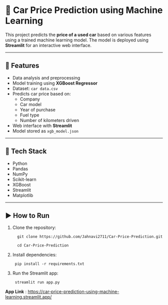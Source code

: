 # 🚗 Car Price Prediction using Machine Learning

This project predicts the **price of a used car** based on various features using a trained machine learning model. The model is deployed using **Streamlit** for an interactive web interface.

---

## 📌 Features

- Data analysis and preprocessing
- Model training using **XGBoost Regressor**
- Dataset: `car data.csv`
- Predicts car price based on:
  - Company
  - Car model
  - Year of purchase
  - Fuel type
  - Number of kilometers driven
- Web interface with **Streamlit**
- Model stored as `xgb_model.json`

---

## 🧪 Tech Stack

- Python
- Pandas
- NumPy
- Scikit-learn
- XGBoost
- Streamlit
- Matplotlib

---


## ▶️ How to Run

1. Clone the repository:

         git clone https://github.com/Jahnavi2711/Car-Price-Prediction.git

         cd Car-Price-Prediction
   
2. Install dependencies:

        pip install -r requirements.txt

4. Run the Streamlit app:

        streamlit run app.py

**App Link** : https://car-price-prediction-using-machine-learning.streamlit.app/
